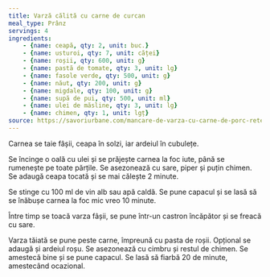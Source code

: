 ```yaml
---
title: Varză călită cu carne de curcan
meal_type: Prânz
servings: 4
ingredients:
    - {name: ceapă, qty: 2, unit: buc.}
    - {name: usturoi, qty: 7, unit: căței}
    - {name: roșii, qty: 600, unit: g}
    - {name: pastă de tomate, qty: 3, unit: lg}
    - {name: fasole verde, qty: 500, unit: g}
    - {name: năut, qty: 200, unit: g}
    - {name: migdale, qty: 100, unit: g}
    - {name: supă de pui, qty: 500, unit: ml}
    - {name: ulei de măsline, qty: 3, unit: lg}
    - {name: chimen, qty: 1, unit: lgț}
source: https://savoriurbane.com/mancare-de-varza-cu-carne-de-porc-reteta-ardeleneasca/
---
```


Carnea se taie fâșii, ceapa în solzi, iar ardeiul în cubulețe.

Se încinge o oală cu ulei și se prăjește carnea la foc iute, până se rumenește pe toate părțile. Se asezonează cu sare, piper și puțin chimen. Se adaugă ceapa tocată și se mai călește 2 minute.

Se stinge cu 100 ml de vin alb sau apă caldă. Se pune capacul și se lasă să se înăbușe carnea la foc mic vreo 10 minute.

Între timp se toacă varza fâșii, se pune într-un castron încăpător și se freacă cu sare.

Varza tăiată se pune peste carne, împreună cu pasta de roșii. Opțional se adaugă și ardeiul roșu. Se asezonează cu cimbru și restul de chimen. Se amestecă bine și se pune capacul. Se lasă să fiarbă 20 de minute, amestecând ocazional.
